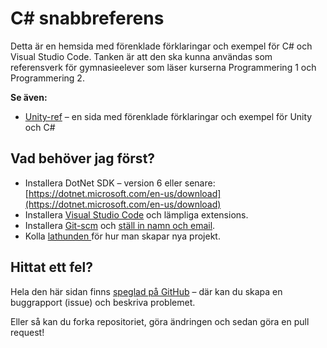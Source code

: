 # C# snabbreferens

Detta är en hemsida med förenklade förklaringar och exempel för C# och Visual Studio Code. Tanken är att den ska kunna användas som referensverk för gymnasieelever som läser kurserna Programmering 1 och Programmering 2.

**Se även:**

* [Unity-ref](https://krank23.gitbook.io/unity-ref/) – en sida med förenklade förklaringar och exempel för Unity och C#

## Vad behöver jag först?

* Installera DotNet SDK – version 6 eller senare: [https://dotnet.microsoft.com/en-us/download](https://dotnet.microsoft.com/en-us/download)
* Installera [Visual Studio Code](mjukvara/visual-studio-code/) och lämpliga extensions.
* Installera [Git-scm](mjukvara/git-and-github/) och [ställ in namn och email](mjukvara/git-and-github/#foersta-gangen-efter-ny-git-installation).
* Kolla [lathunden ](lathund-skapa-projekt.md)för hur man skapar nya projekt.

## Hittat ett fel?

Hela den här sidan finns [speglad på GitHub](https://github.com/krank/csharp-ref) – där kan du skapa en buggrapport (issue) och beskriva problemet.

Eller så kan du forka repositoriet, göra ändringen och sedan göra en pull request!

